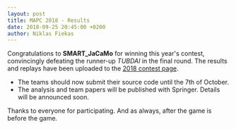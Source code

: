 ```yaml
---
layout: post
title: MAPC 2018 - Results
date: 2018-09-25 20:45:00 +0200
author: Niklas Fiekas
---
```


Congratulations to **SMART_JaCaMo** for winning this year's contest, convincingly defeating the runner-up *TUBDAI* in the final round. The results and replays have been uploaded to the [2018 contest page](/2018/).

* The teams should now submit their source code until the 7th of October.
* The analysis and team papers will be published with Springer. Details will be announced soon.

Thanks to everyone for participating. And as always, after the game is before the game.

